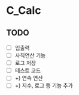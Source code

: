 # C_Calc
## TODO
- [ ] 입출력
- [ ] 사칙연산 기능
- [ ] 로그 저장
- [ ] 테스트 코드
- [ ] +) 연속 연산
- [ ] +) 지수, 로그 등 기능 추가
